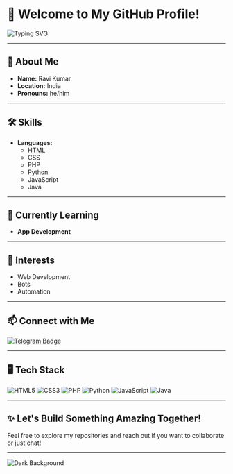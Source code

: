 # 🌌 Welcome to My GitHub Profile!

![Typing SVG](https://readme-typing-svg.herokuapp.com?color=F7F7F7&size=30&lines=Hi+there!+I'm+Ravi+Kumar;A+Developer+from+India.)

---

## 🌟 About Me
- **Name:** Ravi Kumar
- **Location:** India
- **Pronouns:** he/him

---

## 🛠️ Skills
- **Languages:** 
  - HTML
  - CSS
  - PHP
  - Python
  - JavaScript
  - Java

---

## 📖 Currently Learning
- **App Development**

---

## 🚀 Interests
- Web Development
- Bots
- Automation

---

## 📫 Connect with Me
[![Telegram Badge](https://img.shields.io/badge/Telegram-@unknown_rk01-0088CC?style=flat&logo=telegram&logoColor=white)](https://t.me/unknown_rk01)

---

## 🖥️ Tech Stack
<p align="left">
  <img src="https://img.shields.io/badge/HTML5-FFFFFF?style=flat&logo=html5&logoColor=E34F26" alt="HTML5" />
  <img src="https://img.shields.io/badge/CSS3-FFFFFF?style=flat&logo=css3&logoColor=1572B6" alt="CSS3" />
  <img src="https://img.shields.io/badge/PHP-FFFFFF?style=flat&logo=php&logoColor=777BB4" alt="PHP" />
  <img src="https://img.shields.io/badge/Python-FFFFFF?style=flat&logo=python&logoColor=3776AB" alt="Python" />
  <img src="https://img.shields.io/badge/JavaScript-FFFFFF?style=flat&logo=javascript&logoColor=F7DF1E" alt="JavaScript" />
  <img src="https://img.shields.io/badge/Java-FFFFFF?style=flat&logo=java&logoColor=007396" alt="Java" />
</p>

---

## ✨ Let's Build Something Amazing Together!
Feel free to explore my repositories and reach out if you want to collaborate or just chat!

---

![Dark Background](https://user-images.githubusercontent.com/your-image-url-here) <!-- Optional: Add a cool dark-themed image or background -->
